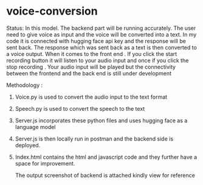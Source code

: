 # voice-conversion

Status: 
In this model. The backend part will be running accurately. The user need to give voice as input and the voice will be converted into a text. In my code it is connected with hugging face api key and the response will be sent back. The response which was sent back as a text is then converted to a voice output. 
When it comes to the front end . If you click the start recording button it will listen to your audio input and once if you click the stop recording . Your audio input will be played but the connectivity between the frontend and the back end is still under development 

Methodology :

1. Voice.py is used to convert the audio input to the text format
2. Speech.py is used to convert the speech to the text
3. Server.js incorporates these python files and uses hugging face as a language model
4. Server.js is then locally run in postman and the backend side is deployed.
5. Index.html contains the html and javascript code and they further have a space for improvement.


   The output screenshot of backend is attached kindly view for reference


